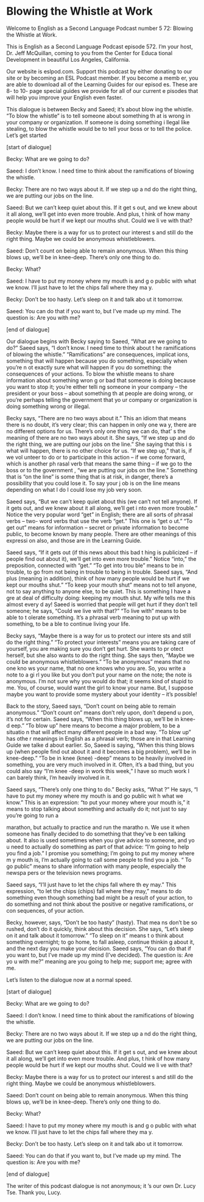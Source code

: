 # Blowing the Whistle at Work

Welcome to English as a Second Language Podcast number 5 72: Blowing the Whistle at Work.

This is English as a Second Language Podcast episode 572.  I’m your host, Dr. Jeff McQuillan, coming to you from the Center for Educa tional Development in beautiful Los Angeles, California.

Our website is eslpod.com.  Support this podcast by either  donating to our site or by becoming an ESL Podcast member.  If you become a memb er, you are able to download all of the Learning Guides for our episod es.  These are 8- to 10- page special guides we provide for all of our current e pisodes that will help you improve your English even faster.

This dialogue is between Becky and Saeed; it’s about blow ing the whistle.  “To blow the whistle” is to tell someone about something th at is wrong in your company or organization.  If someone is doing something i llegal like stealing, to blow the whistle would be to tell your boss or to tell the police.  Let’s get started

[start of dialogue]

Becky:  What are we going to do?

Saeed:  I don’t know.  I need time to think about the  ramifications of blowing the whistle.

Becky:  There are no two ways about it.  If we step up a nd do the right thing, we are putting our jobs on the line.

Saeed:  But we can’t keep quiet about this.  If it get s out, and we knew about it all along, we’ll get into even more trouble.  And plus, t hink of how many people would be hurt if we kept our mouths shut.  Could we li ve with that?

Becky:  Maybe there is a way for us to protect our interest s and still do the right thing.  Maybe we could be anonymous whistleblowers.

Saeed:  Don’t count on being able to remain anonymous.   When this thing blows up, we’ll be in knee-deep.  There’s only one thing to do.

Becky:  What?

 Saeed:  I have to put my money where my mouth is and g o public with what we know.  I’ll just have to let the chips fall where they ma y.

Becky:  Don’t be too hasty.  Let’s sleep on it and talk abo ut it tomorrow.

Saeed:  You can do that if you want to, but I’ve made  up my mind.  The question is: Are you with me?

[end of dialogue]

Our dialogue begins with Becky saying to Saeed, “What are  we going to do?” Saeed says, “I don’t know.  I need time to think about t he ramifications of blowing the whistle.”  “Ramifications” are consequences, implicat ions, something that will happen because you do something, especially when you’re n ot exactly sure what will happen if you do something: the consequences of your actions.  To blow the whistle means to share information about something wron g or bad that someone is doing because you want to stop it; you’re either telli ng someone in your company – the president or your boss – about something th at people are doing wrong, or you’re perhaps telling the government that yo ur company or organization is doing something wrong or illegal.

Becky says, “There are no two ways about it.”  This an idiom  that means there is no doubt, it’s very clear; this can happen in only one wa y, there are no different options for us.  There’s only one thing we can do, that’ s the meaning of there are no two ways about it.  She says, “If we step up and do the right thing, we are putting our jobs on the line.”  She saying that this i s what will happen, there is no other choice for us.  “If we step up,” that is, if we vol unteer to do or to participate in this action – if we come forward, which is another ph rasal verb that means the same thing – if we go to the boss or to the government , “we are putting our jobs on the line.”  Something that is “on the line” is some thing that is at risk, in danger, there’s a possibility that you could lose it.  To say your j ob is on the line means depending on what I do I could lose my job very soon.

Saeed says, “But we can’t keep quiet about this (we can’t not tell anyone).  If it gets out, and we knew about it all along, we’ll get i nto even more trouble.”  Notice the very popular word “get” in English; there are all sorts of phrasal verbs – two- word verbs that use the verb “get.”  This one is “get o ut.”  “To get out” means for information – secret or private information to become public, to become known by many people.  There are other meanings of this expressi on also, and those are in the Learning Guide.

 Saeed says, “If it gets out (if this news about this bad t hing is publicized – if people find out about it), we’ll get into even more trouble.”  Notice “into,” the preposition, connected with “get.”  “To get into trou ble” means to be in trouble, to go from not being in trouble to being in trouble.  Saeed says, “And plus (meaning in addition), think of how many people would be hurt if we kept our mouths shut.” “To keep your mouth shut” means not to tell anyone, not to say anything to anyone else, to be quiet.  This is something I have a gre at deal of difficulty doing: keeping my mouth shut.  My wife tells me this almost every d ay!  Saeed is worried that people will get hurt if they don’t tell  someone; he says, “Could we live with that?”  “To live with” means to be able to t olerate something.  It’s a phrasal verb meaning to put up with something, to be a ble to continue living your life.

Becky says, “Maybe there is a way for us to protect our intere sts and still do the right thing.”  “To protect your interests” means you are taking care of yourself, you are making sure you don’t get hurt.  She wants to pr otect herself, but she also wants to do the right thing.  She says then, “Maybe  we could be anonymous whistleblowers.”  “To be anonymous” means that no one kno ws your name, that no one knows who you are.  So, you write a note to a gi rl you like but you don’t put your name on the note; the note is anonymous.  I’m  not sure why you would do that; it seems kind of stupid to me.  You, of course,  would want the girl to know your name.  But, I suppose maybe you want to provide some mystery about your identity – it’s possible!

Back to the story, Saeed says, “Don’t count on being able to remain anonymous.” “Don’t count on” means don’t rely upon, don’t depend u pon, it’s not for certain. Saeed says, “When this thing blows up, we’ll be in knee-d eep.”  “To blow up” here means to become a major problem, to be a situatio n that will affect many different people in a bad way.  “To blow up” has othe r meanings in English as a phrasal verb; those are in that Learning Guide we talke d about earlier.  So, Saeed is saying, “When this thing blows up (when people find out about it and it becomes a big problem), we’ll be in knee-deep.”  “To be in knee (knee) -deep” means to be heavily involved in something, you are very much  involved in it. Often, it’s a bad thing, but you could also say “I’m knee -deep in work this week,” I have so much work I can barely think, I’m heavily involved in  it.

Saeed says, “There’s only one thing to do.”  Becky asks, “What ?”  He says, “I have to put my money where my mouth is and go public wit h what we know.” This is an expression: “to put your money where your mouth  is,” it means to stop talking about something and actually do it; not just to say you’re going to run a

 marathon, but actually to practice and run the maratho n.  We use it when someone has finally decided to do something that they’ve b een talking about.  It also is used sometimes when you give advice to someone, and yo u need to actually do something as part of that advice: “I’m going to help you find a job.”  I promise you something; I’m going to put my money where m y mouth is, I’m actually going to call some people to find you a job.  “ To go public” means to share information with many people, especially the newspa pers or the television news programs.

Saeed says, “I’ll just have to let the chips fall where th ey may.”  This expression, “to let the chips (chips) fall where they may,” means to  do something even though something bad might be a result of your action, to do something and not think about the positive or negative ramifications, or con sequences, of your action.

Becky, however, says, “Don’t be too hasty” (hasty).  That mea ns don’t be so rushed, don’t do it quickly, think about this decision.   She says, “Let’s sleep on it and talk about it tomorrow.”  “To sleep on it” means t o think about something overnight; to go home, to fall asleep, continue thinkin g about it, and the next day you make your decision.  Saeed says, “You can do that if you  want to, but I’ve made up my mind (I’ve decided).  The question is: Are yo u with me?” meaning are you going to help me; support me; agree with me.

Let’s listen to the dialogue now at a normal speed.

[start of dialogue]

Becky:  What are we going to do?

Saeed:  I don’t know.  I need time to think about the  ramifications of blowing the whistle.

Becky:  There are no two ways about it.  If we step up a nd do the right thing, we are putting our jobs on the line.

Saeed:  But we can’t keep quiet about this.  If it get s out, and we knew about it all along, we’ll get into even more trouble.  And plus, t hink of how many people would be hurt if we kept our mouths shut.  Could we li ve with that?

Becky:  Maybe there is a way for us to protect our interest s and still do the right thing.  Maybe we could be anonymous whistleblowers.

 Saeed:  Don’t count on being able to remain anonymous.   When this thing blows up, we’ll be in knee-deep.  There’s only one thing to do.

Becky:  What?

Saeed:  I have to put my money where my mouth is and g o public with what we know.  I’ll just have to let the chips fall where they ma y.

Becky:  Don’t be too hasty.  Let’s sleep on it and talk abo ut it tomorrow.

Saeed:  You can do that if you want to, but I’ve made  up my mind.  The question is: Are you with me?

[end of dialogue]

The writer of this podcast dialogue is not anonymous; it ’s our own Dr. Lucy Tse. Thank you, Lucy.





